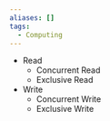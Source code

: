 ```yaml
---
aliases: []
tags:
  - Computing
---
```

- Read
	- Concurrent Read
	- Exclusive Read
- Write
	- Concurrent Write
	- Exclusive Write
